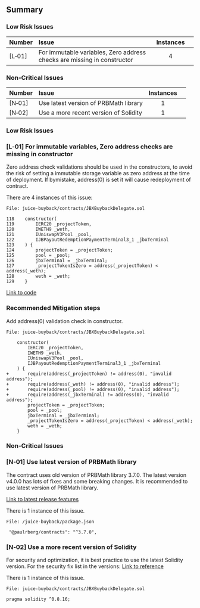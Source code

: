 ## Summary

### Low Risk Issues
|Number|Issue|Instances| |
|-|:-|:-:|:-:|
| [L&#x2011;01] | For immutable variables, Zero address checks are missing in constructor | 4 |

### Non-Critical Issues
|Number|Issue|Instances| |
|-|:-|:-:|:-:|
| [N&#x2011;01] | Use latest version of PRBMath library | 1 |
| [N&#x2011;02] | Use a more recent version of Solidity | 1 |

### Low Risk Issues
### [L&#x2011;01]  For immutable variables, Zero address checks are missing in constructor
Zero address check validations should be used in the constructors, to avoid the risk of setting a immutable storage variable as zero address at the time of deployment. If bymistake, address(0) is set it will cause redeployment of contract.

There are 4 instances of this issue:

```solidity
File: juice-buyback/contracts/JBXBuybackDelegate.sol

118    constructor(
119        IERC20 _projectToken,
120        IWETH9 _weth,
121        IUniswapV3Pool _pool,
122        IJBPayoutRedemptionPaymentTerminal3_1 _jbxTerminal
123    ) {
124        projectToken = _projectToken;
125        pool = _pool;
126        jbxTerminal = _jbxTerminal;
127        _projectTokenIsZero = address(_projectToken) < address(_weth);
128        weth = _weth;
129    }
```
[Link to code](https://github.com/code-423n4/2023-05-juicebox/blob/9d0458282511ff269b3b35b5b082b56d5cc08663/juice-buyback/contracts/JBXBuybackDelegate.sol#L118-L129)

### Recommended Mitigation steps
Add address(0) validation check in constructor.

```solidity
File: juice-buyback/contracts/JBXBuybackDelegate.sol

    constructor(
        IERC20 _projectToken,
        IWETH9 _weth,
        IUniswapV3Pool _pool,
        IJBPayoutRedemptionPaymentTerminal3_1 _jbxTerminal
    ) {
+       require(address(_projectToken) != address(0), "invalid address");
+       require(address(_weth) != address(0), "invalid address");
+       require(address(_pool) != address(0), "invalid address");
+       require(address(_jbxTerminal) != address(0), "invalid address");
        projectToken = _projectToken;
        pool = _pool;
        jbxTerminal = _jbxTerminal;
        _projectTokenIsZero = address(_projectToken) < address(_weth);
        weth = _weth;
    }
```

### Non-Critical Issues
### [N&#x2011;01]  Use latest version of PRBMath library
The contract uses old version of PRBMath library 3.7.0. The latest version v4.0.0 has lots of fixes and some breaking changes. It is recommended to use latest version of PRBMath library.

[Link to latest release features](https://github.com/PaulRBerg/prb-math/releases/tag/v4.0.0)

There is 1 instance of this issue.

```solidity
File: /juice-buyback/package.json

 "@paulrberg/contracts": "^3.7.0",
```

### [N&#x2011;02]  Use a more recent version of Solidity
For security and optimization, it is best practice to use the latest Solidity version.
For the security fix list in the versions: [Link to reference](https://github.com/ethereum/solidity/blob/develop/Changelog.md)

There is 1 instance of this issue.

```solidity
File: juice-buyback/contracts/JBXBuybackDelegate.sol

pragma solidity ^0.8.16;
```